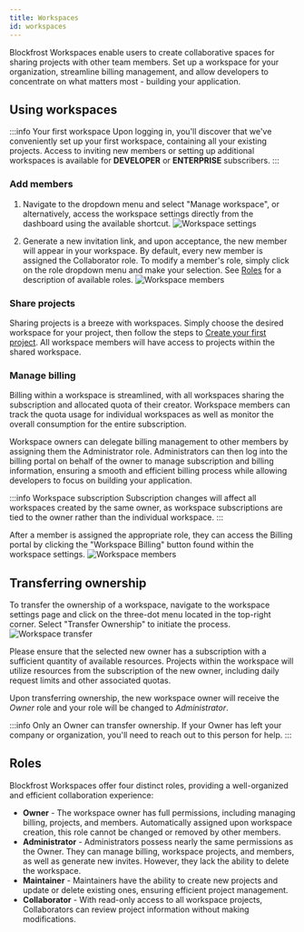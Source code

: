 ```yaml
---
title: Workspaces
id: workspaces
---
```


Blockfrost Workspaces enable users to create collaborative spaces for sharing projects with other team members. Set up a workspace for your organization, streamline billing management, and allow developers to concentrate on what matters most - building your application.

## Using workspaces

:::info Your first workspace
Upon logging in, you'll discover that we've conveniently set up your first workspace, containing all your existing projects. Access to inviting new members or setting up additional workspaces is available for **DEVELOPER** or **ENTERPRISE** subscribers.
:::

### Add members
1. Navigate to the dropdown menu and select "Manage workspace", or alternatively, access the workspace settings directly from the dashboard using the available shortcut.
![Workspace settings](/img/workspaces/dashboard-workspace-settings-shortcut.png)

2. Generate a new invitation link, and upon acceptance, the new member will appear in your workspace. By default, every new member is assigned the Collaborator role. To modify a member's role, simply click on the role dropdown menu and make your selection. See [Roles](#roles) for a description of available roles.
![Workspace members](/img/workspaces/members.png)

### Share projects
Sharing projects is a breeze with workspaces. Simply choose the desired workspace for your project, then follow the steps to [Create your first project](/docs/overview/getting-started#creating-first-project). All workspace members will have access to projects within the shared workspace.


### Manage billing

Billing within a workspace is streamlined, with all workspaces sharing the subscription and allocated quota of their creator.
Workspace members can track the quota usage for individual workspaces as well as monitor the overall consumption for the entire subscription.

Workspace owners can delegate billing management to other members by assigning them the Administrator role. Administrators can then log into the billing portal on behalf of the owner to manage subscription and billing information, ensuring a smooth and efficient billing process while allowing developers to focus on building your application.

:::info Workspace subscription
Subscription changes will affect all workspaces created by the same owner, as workspace subscriptions are tied to the owner rather than the individual workspace.
:::

After a member is assigned the appropriate role, they can access the Billing portal by clicking the "Workspace Billing" button found within the workspace settings.
![Workspace members](/img/workspaces/billing.png)

## Transferring ownership
To transfer the ownership of a workspace, navigate to the workspace settings page and click on the three-dot menu located in the top-right corner. Select "Transfer Ownership" to initiate the process.
![Workspace transfer](/img/workspaces/transfer.png)

Please ensure that the selected new owner has a subscription with a sufficient quantity of available resources.
Projects within the workspace will utilize resources from the subscription of the new owner, including daily request limits and other associated quotas.

Upon transferring ownership, the new workspace owner will receive the *Owner* role and your role will be changed to *Administrator*.

:::info 
Only an Owner can transfer ownership. If your Owner has left your company or organization, you'll need to reach out to this person for help.
:::

## Roles
Blockfrost Workspaces offer four distinct roles, providing a well-organized and efficient collaboration experience:

- **Owner** - The workspace owner has full permissions, including managing billing, projects, and members. Automatically assigned upon workspace creation, this role cannot be changed or removed by other members.
- **Administrator** - Administrators possess nearly the same permissions as the Owner. They can manage billing, workspace projects, and members, as well as generate new invites. However, they lack the ability to delete the workspace.
- **Maintainer** - Maintainers have the ability to create new projects and update or delete existing ones, ensuring efficient project management.
- **Collaborator** - With read-only access to all workspace projects, Collaborators can review project information without making modifications.

